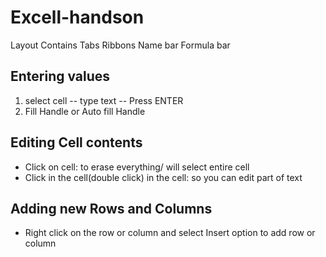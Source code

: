 # Excell-handson
Layout Contains
         Tabs
         Ribbons
         Name bar
         Formula bar
## Entering values
1. select cell -- type text -- Press ENTER
2. Fill Handle or Auto fill Handle
## Editing Cell contents
- Click on cell: to erase everything/ will select entire cell
- Click in the cell(double click) in the cell: so you can edit part of text
## Adding new Rows and Columns
- Right click on the row or column and select Insert option to add row or column
